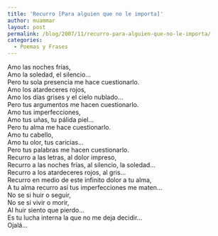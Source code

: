 ```yaml
---
title: 'Recurro [Para alguien que no le importa]'
author: muammar
layout: post
permalink: /blog/2007/11/recurro-para-alguien-que-no-le-importa/
categories:
  - Poemas y Frases
---
```

Amo las noches frías,  
Amo la soledad, el silencio&#8230;  
Pero tu sola presencia me hace cuestionarlo.  
Amo los atardeceres rojos,  
Amo los días grises y el cielo nublado&#8230;  
Pero tus argumentos me hacen cuestionarlo.  
Amo tus imperfecciones,  
Amo tus uñas, tu pálida piel&#8230;  
Pero tu alma me hace cuestionarlo.  
Amo tu cabello,  
Amo tu olor, tus caricias&#8230;  
Pero tus palabras me hacen cuestionarlo.  
Recurro a las letras, al dolor impreso,  
Recurro a las noches frías, al silencio, la soledad&#8230;  
Recurro a los atardeceres rojos, al gris&#8230;  
Recurro en medio de este infinito dolor a tu alma,  
A tu alma recurro así tus imperfecciones me maten&#8230;  
No se si huir o seguir,  
No se si vivir o morir,  
Al huir siento que pierdo&#8230;  
Es tu lucha interna la que no me deja decidir&#8230;  
Ojalá&#8230;